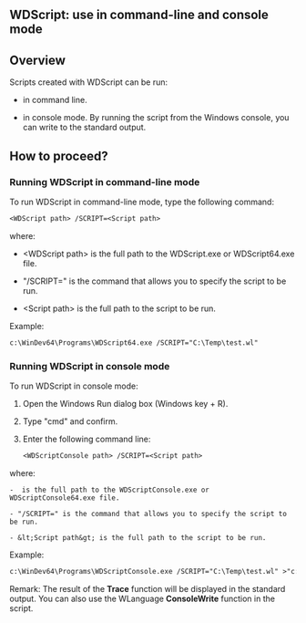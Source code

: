 
## WDScript: use in command-line and console mode
			

<a name="NOTE1"></a>
<a name="NOTE1_1"></a>


## Overview
<a name="overview_ELTTEXTE000100"></a>
Scripts created with WDScript can be run: 

- in command line. 

- in console mode. By running the script from the Windows console, you can write to the standard output. 




<a name="NOTE2"></a>
<a name="NOTE2_1"></a>


## How to proceed?
<a name="how_proceed_ELTTEXTE000124"></a>


### Running WDScript in command-line mode
<a name="running_wdscript_commandline_mode_ELTPARAGRAPHE000019"></a>

To run WDScript in command-line mode, type the following command: 

```txt
<WDScript path> /SCRIPT=<Script path>
```
 where: 

- &lt;WDScript path&gt; is the full path to the WDScript.exe or WDScript64.exe file.

- "/SCRIPT=" is the command that allows you to specify the script to be run. 

- &lt;Script path&gt; is the full path to the script to be run.  




Example: 
```txt
c:\WinDev64\Programs\WDScript64.exe /SCRIPT="C:\Temp\test.wl"
```



### Running WDScript in console mode
<a name="running_wdscript_console_mode_ELTPARAGRAPHE000034"></a>

To run WDScript in console mode: 

1. Open the Windows Run dialog box (Windows key + R). 

2. Type "cmd" and confirm. 

3. Enter the following command line: 
	
	```txt
	<WDScriptConsole path> /SCRIPT=<Script path>
	```
where: 

	-  is the full path to the WDScriptConsole.exe or WDScriptConsole64.exe file.

	- "/SCRIPT=" is the command that allows you to specify the script to be run. 

	- &lt;Script path&gt; is the full path to the script to be run. 







Example: 
```txt
c:\WinDev64\Programs\WDScriptConsole.exe /SCRIPT="C:\Temp\test.wl" >"c:\temp\log.log"
```


Remark: The result of the **Trace** function will be displayed in the standard output. You can also use the WLanguage **ConsoleWrite** function in the script. 


